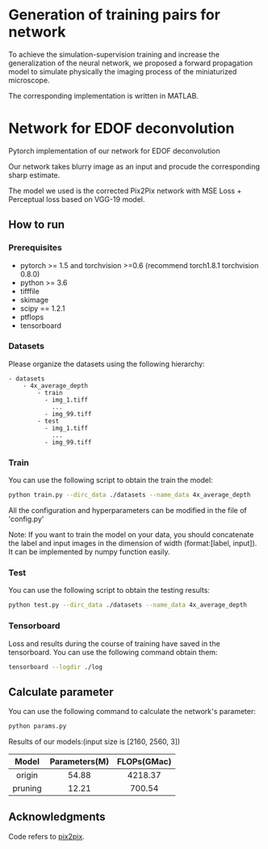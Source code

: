 # Generation of training pairs for network

To achieve the simulation-supervision training and increase the generalization of the neural network, we proposed a forward propagation model to simulate physically the imaging process of the miniaturized microscope.

The corresponding implementation is written in MATLAB.

# Network for EDOF deconvolution

Pytorch implementation of our network for EDOF deconvolution

Our network takes blurry image as an input and procude the corresponding sharp estimate. 

The model we used is the corrected Pix2Pix network with MSE Loss + Perceptual loss based on VGG-19 model.


## How to run

### Prerequisites
- pytorch >= 1.5 and torchvision >=0.6 (recommend torch1.8.1 torchvision 0.8.0)
- python >= 3.6
- tifffile
- skimage
- scipy == 1.2.1
- ptflops
- tensorboard


### Datasets
Please organize the datasets using the following hierarchy:
```
- datasets
    - 4x_average_depth
        - train
          - img_1.tiff
            ...
          - img_99.tiff
        - test
          - img_1.tiff
            ...
          - img_99.tiff
```


### Train
You can use the following script to obtain the train the model:
```bash
python train.py --dirc_data ./datasets --name_data 4x_average_depth
```

All the configuration and hyperparameters can be modified in the file of 'config.py'

Note:
If you want to train the model on your data, you should concatenate the label and input images in the dimension of width (format:[label, input]). It can be implemented by numpy function easily.


### Test
You can use the following script to obtain the testing results:
```bash
python test.py --dirc_data ./datasets --name_data 4x_average_depth
```


### Tensorboard
Loss and results during the course of training have saved in the tensorboard. You can use the following command obtain them:
 ```bash
tensorboard --logdir ./log
```


## Calculate parameter
You can use the following command to calculate the network's parameter:
```bash
python params.py
```

Results of our models:(input size is [2160, 2560, 3])

|  Model  |  Parameters(M)  | FLOPs(GMac) |
| :-----: | :-------------: | :---------: |
| origin  |      54.88      |   4218.37   |
| pruning |      12.21      |   700.54    |


## Acknowledgments
Code refers to [pix2pix](https://github.com/junyanz/pytorch-CycleGAN-and-pix2pix).
